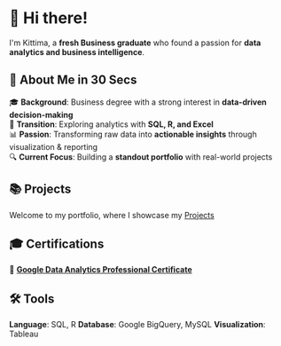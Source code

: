 
# 👋 Hi there!  

I'm Kittima, a **fresh Business graduate** who found a passion for **data analytics and business intelligence**.  

## 📌 About Me in 30 Secs  

🎓 **Background**: Business degree with a strong interest in **data-driven decision-making**  
🚀 **Transition**: Exploring analytics with **SQL, R, and Excel**  
📊 **Passion**: Transforming raw data into **actionable insights** through visualization & reporting  
🔍 **Current Focus**: Building a **standout portfolio** with real-world projects  

## 📚 Projects
Welcome to my portfolio, where I showcase my [Projects](https://github.com/KittimaRodriguez/Portfolio/blob/main/README.md)

## 🎓 Certifications  
📜 **[Google Data Analytics Professional Certificate]()**  

## 🛠️ Tools
**Language**: SQL, R
**Database**: Google BigQuery, MySQL
**Visualization**: Tableau

